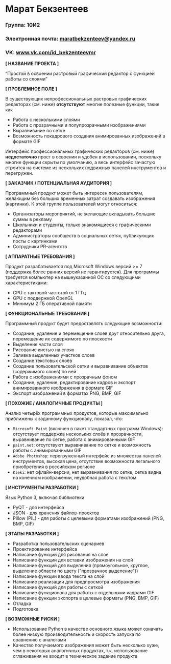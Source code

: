 

# Марат Бекзентеев

### Группа: 10И2
### Электронная почта: maratbekzenteev@yandex.ru
### VK: www.vk.com/id_bekzenteevmr


**[ НАЗВАНИЕ ПРОЕКТА ]**

“Простой в освоении растровый графический редактор с функцией работы со слоями”

**[ ПРОБЛЕМНОЕ ПОЛЕ ]**

В существующих непрофессиональных растровых графических редакторах (см. ниже) **отсутствуют** многие полезные функции, такие как
* Работа с несколькими слоями
* Работа с прозрачными и полупрозрачными изображениями
* Выравнивание по сетке
* Возможность покадрового создания анимированных изображений в формате GIF

Интерфейс профессиональных графических редакторов (см. ниже) **недостаточно** прост в освоении и удобен в использовании, поскольку многие функции скрыты по умолчанию, а весь интерфейс зачастую строится на системе из нескольких подвижных панелей инструментов и перегружен.

**[ ЗАКАЗЧИК / ПОТЕНЦИАЛЬНАЯ АУДИТОРИЯ ]**

Программный продукт может быть интересен пользователям, желающим без больших временных затрат создавать изображения (картинки). К этой группе пользователей могут относиться:
* Организаторы мероприятий, не желающие вкладывать большие суммы в рекламу
* Школьники и студенты, только знакомящиеся с графическими редакторами
* Администраторы сообществ в социальных сетях, публикующих посты с картинками
* Сотрудники PR-агентств

**[ АППАРАТНЫЕ ТРЕБОВАНИЯ ]** 

Продукт разрабатывается под Microsoft Windows версий >= 7 (поддержка более ранних версий не гарантируется). Для программы требуется компьютер на вышеуказанной ОС со следующими характеристиками:
* CPU с тактовой частотой от 1 ГГц
* GPU с поддержкой OpenGL
* Минимум 2 ГБ оперативной памяти

**[ ФУНКЦИОНАЛЬНЫЕ ТРЕБОВАНИЯ ]**

Программный продукт будет предоставлять следующие возможности:
* Создание, удаление и перемещение слоев друг относительно друга, перемещение их содержимого по плоскости
* Выделение части слоя
* Рисование кистью на слоях
* Заливка выделенных участков слоев
* Создание текстовых слоёв
* Создание пользовательской сетки и выравнивание объектов (содержимого слоев) по ней
* Работа с изображениями с прозрачным фоном
* Создание, удаление, редактирование кадров и экспорт анимированного изображения в формате GIF
* Экспорт изображений в форматах PNG, BMP, GIF

**[ ПОХОЖИЕ / АНАЛОГИЧНЫЕ ПРОДУКТЫ ]**

Анализ четырёх программных продуктов, которые максимально приближены к заданному функционалу, показал, что:

* `Microsoft Paint` (включен в пакет стандартных программ Windows):   отсутствует поддержка нескольких слоёв и прозрачности, выравнивание по сетке, работа с анимированными GIF
* `paint.net`: отсутствуют выравнивание по сетке и возможность работы с анимированными GIF
* `Adobe Photoshop`: перегруженный интерфейс из множества панелей инструментов, высокая цена, отсутствие возможности легального приобретения в российском регионе
* `Kleki`: нет офлайн-версии, нет выравнивания по сетке, сетка видна на конечном изображении, неудобная работа с текстом

**[ ИНСТРУМЕНТЫ РАЗРАБОТКИ ]**

Язык Python 3, включая библиотеки
*	PyQT - для интерфейса
*	JSON - для хранения файлов-проектов
*	Pillow (PIL) - для работы с целевыми форматами изображений (PNG, BMP, GIF)

**[ ЭТАПЫ РАЗРАБОТКИ ]**

*	Разработка пользовательских сценариев
*	Проектирование интерфейса
*	Написание функций для рисования на слое
*	Написание функции для вставки изображения на слой
*	Написание функций для выделения (прямоугольное, круглое, выделение области по цвету ("прозрачное выделение"))
*	Написание функции ввода текста на слой
*	Написание реализации для предпросмотра изображения
*	Написание функций для работы с сеткой
*	Написание функционала для работы с отдельными кадрами GIF
*	Написание функции экспорта в целевые форматы (PNG, BMP, GIF)
*	Отладка
*	Подготовка 

**[ ВОЗМОЖНЫЕ РИСКИ ]**

*	Использование Python в качестве основного языка может означать более низкую производительность и скорость запуска по сравнению с аналогами
*	Качество получаемого изображения может быть несколько хуже, чем в некоторых аналогичных продуктах, т.к. использование сглаживания не входит в техническое задание продукта
